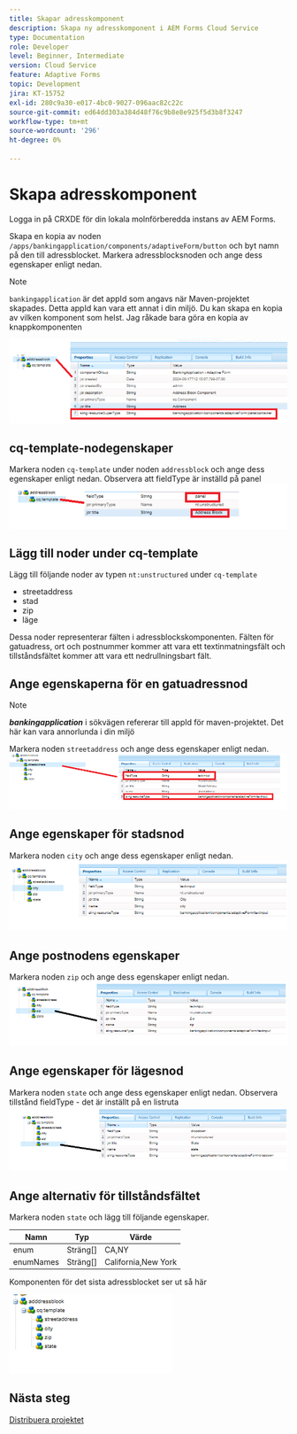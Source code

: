 ```yaml
---
title: Skapar adresskomponent
description: Skapa ny adresskomponent i AEM Forms Cloud Service
type: Documentation
role: Developer
level: Beginner, Intermediate
version: Cloud Service
feature: Adaptive Forms
topic: Development
jira: KT-15752
exl-id: 280c9a30-e017-4bc0-9027-096aac82c22c
source-git-commit: ed64dd303a384d48f76c9b8e8e925f5d3b8f3247
workflow-type: tm+mt
source-wordcount: '296'
ht-degree: 0%

---
```


# Skapa adresskomponent

Logga in på CRXDE för din lokala molnförberedda instans av AEM Forms.

Skapa en kopia av noden ``/apps/bankingapplication/components/adaptiveForm/button`` och byt namn på den till adressblocket. Markera adressblocksnoden och ange dess egenskaper enligt nedan.

>[!NOTE]
>
> ``bankingapplication`` är det appId som angavs när Maven-projektet skapades. Detta appId kan vara ett annat i din miljö. Du kan skapa en kopia av vilken komponent som helst. Jag råkade bara göra en kopia av knappkomponenten


![adressbloc](assets/address-properties.png)

## cq-template-nodegenskaper

Markera noden ``cq-template`` under noden ``addressblock`` och ange dess egenskaper enligt nedan. Observera att fieldType är inställd på panel
![cq-template](assets/cq-template.png)

## Lägg till noder under cq-template

Lägg till följande noder av typen ``nt:unstructured`` under ``cq-template``

* streetaddress
* stad
* zip
* läge

Dessa noder representerar fälten i adressblockskomponenten. Fälten för gatuadress, ort och postnummer kommer att vara ett textinmatningsfält och tillståndsfältet kommer att vara ett nedrullningsbart fält.

## Ange egenskaperna för en gatuadressnod

>[!NOTE]
>
> **_bankingapplication_** i sökvägen refererar till appId för maven-projektet. Det här kan vara annorlunda i din miljö

Markera noden ``streetaddress`` och ange dess egenskaper enligt nedan.
![gatuadress](assets/streetaddress.png)

## Ange egenskaper för stadsnod

Markera noden ``city`` och ange dess egenskaper enligt nedan.
![stad](assets/city.png)

## Ange postnodens egenskaper

Markera noden ``zip`` och ange dess egenskaper enligt nedan.
![zip](assets/zip.png)

## Ange egenskaper för lägesnod

Markera noden ``state`` och ange dess egenskaper enligt nedan. Observera tillstånd fieldType - det är inställt på en listruta
![läge](assets/state.png)

## Ange alternativ för tillståndsfältet

Markera noden ``state`` och lägg till följande egenskaper.

| Namn | Typ | Värde |
|----------|----------|---------------------|
| enum | Sträng[] | CA,NY |
| enumNames | Sträng[] | California,New York |


Komponenten för det sista adressblocket ser ut så här

![slutadress](assets/crx-address-block.png)

## Nästa steg

[Distribuera projektet](./deploy-your-project.md)
